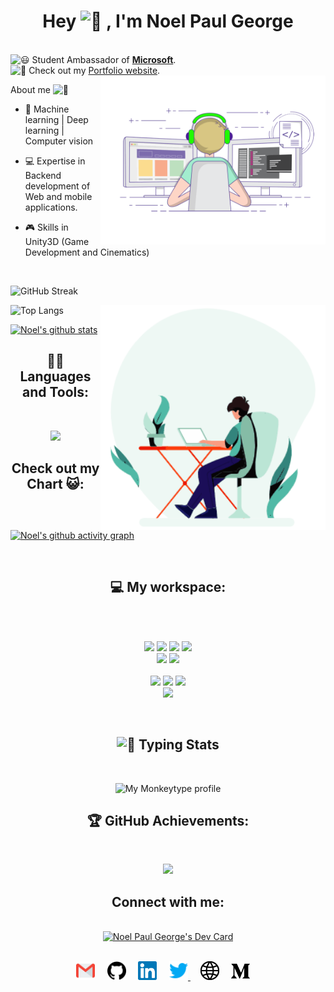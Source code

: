 
<h1 align="center"> Hey 
  <picture>
  <source srcset="https://fonts.gstatic.com/s/e/notoemoji/latest/1f44b_1f3fb/512.webp" type="image/webp">
  <img src="https://fonts.gstatic.com/s/e/notoemoji/latest/1f44b_1f3fb/512.gif" alt="👋" width="32" height="32">
  </picture>
  , I'm Noel Paul George
</h1>
<br>


<picture>
  <source srcset="https://fonts.gstatic.com/s/e/notoemoji/latest/1f603/512.webp" type="image/webp">
  <img src="https://fonts.gstatic.com/s/e/notoemoji/latest/1f603/512.gif" alt="😃" width="16" height="16">
</picture>Student Ambassador of <strong><a href="https://mvp.microsoft.com/en-US/studentambassadors/profile/5ca52ffc-9b1b-4afd-a5ba-d932e6eda8bf">Microsoft</a></strong>.

<br />
<picture>
  <source srcset="https://fonts.gstatic.com/s/e/notoemoji/latest/1f4ab/512.webp" type="image/webp">
  <img src="https://fonts.gstatic.com/s/e/notoemoji/latest/1f4ab/512.gif" alt="💫" width="16" height="16">
</picture>
Check out my <a href="https://noelpaulgeorge.me/">Portfolio website</a>.


<img align="right" alt="Code gif" src="https://github.com/Noel6161131110/Noel6161131110/blob/main/assets/coding-freak.gif" width="360"/>

<p>About me 
<picture>
  <source srcset="https://fonts.gstatic.com/s/e/notoemoji/latest/1f440/512.webp" type="image/webp">
  <img src="https://fonts.gstatic.com/s/e/notoemoji/latest/1f440/512.gif" alt="👀" width="16" height="16">
</picture>
  
- 🎯 Machine learning | Deep learning | Computer vision 


- 💻 Expertise in Backend development of Web and mobile applications.

- 🎮 Skills in Unity3D (Game Development and Cinematics)


<br>

![GitHub Streak](https://streak-stats.demolab.com/?user=Noel6161131110&theme=github-green-purple)



<img align="right" alt="Code gif" src="https://github.com/Noel6161131110/Noel6161131110/blob/main/assets/coding.gif" width="360"/>



![Top Langs](https://github-readme-stats.vercel.app/api/top-langs/?username=Noel6161131110&layout=compact&theme=github_dark)

[![Noel's github stats](https://github-readme-stats.vercel.app/api?username=Noel6161131110&layout=compact&theme=github_dark)](https://github.com/Noel6161131110/github-readme-stats)

<h2 align="center"> 👨‍💻 Languages and Tools:</h2>
<br />

<p align="center">
  <a href="https://skillicons.dev">
    <img src="https://skillicons.dev/icons?i=python,vercel,linux,tensorflow,vscode,html,css,unity,java,azure,postman,javascript,c,git,md,github,bash,cpp,discord,docker,firebase,nginx,flask,githubactions,visualstudio,django,mongodb,mysql,netlify,redis,postgres,powershell,cs,latex,aws,&perline=7" />
  </a>
</p>

<h2 align="center"> Check out my Chart 😺:</h2>
<br />

[![Noel's github activity graph](https://github-readme-activity-graph.vercel.app/graph?username=Noel6161131110&theme=tokyo-night)](https://github.com/Noel6161131110/github-readme-activity-graph)

<br/>
    <h2 align="center"> 💻 My workspace:</h2><br/>
    <p align='center'>
  <br/>

  <img src="https://img.shields.io/badge/NITRO-83B81A?style=for-the-badge&logo=Acer&logoColor=white"/>
     
  <img src="https://img.shields.io/badge/intel-core%20i5%209th-%230071C5.svg?&style=for-the-badge&logo=intel&logoColor=white" />
  <img src="https://img.shields.io/badge/RAM-16GB-%230071C5.svg?&style=for-the-badge&logoColor=white" />
  <img src="https://img.shields.io/badge/nvidia-gtx%201650-%2376B900.svg?&style=for-the-badge&logo=nvidia&logoColor=white" /><br>

  <img src="https://img.shields.io/badge/Ubuntu-E95420?style=for-the-badge&logo=Ubuntu&logoColor=white"/>
    <img src="https://img.shields.io/badge/Windows-0078D6?style=for-the-badge&logo=windows&logoColor=white"/><br/>
  <br>
  
  <img src="https://img.shields.io/badge/Macbook Pro-%23000000.svg?style=for-the-badge&logo=apple&logoColor=white"/>
  <img src="https://img.shields.io/badge/M3 Pro-%23000000.svg?style=for-the-badge&logo=apple&logoColor=white"/>
  <img src="https://img.shields.io/badge/RAM-18GB-%23000000.svg?&style=for-the-badge&logoColor=white" /><br />
  <img src="https://img.shields.io/badge/mac%20os%20Sonoma-000000?style=for-the-badge&logo=macos&logoColor=F0F0F0"/>
  
</p>

<br />

<h2 align="center">
  <picture>
    <source srcset="https://fonts.gstatic.com/s/e/notoemoji/latest/1f3c1/512.webp" type="image/webp">
    <img src="https://fonts.gstatic.com/s/e/notoemoji/latest/1f3c1/512.gif" alt="🏁" width="32" height="32"> 
  </picture>
   Typing Stats
</h2>


<br/>
<p align = "center">

<img src="https://monkeytype-readme.com/generate-svg/Noel6161131110/cyberspace?pb=true" alt="My Monkeytype profile" width="400" height="400" />

</p>
    

<h2 align="center"> 🏆 GitHub Achievements:</h2>

<br/>

<p align="center">
<a href="#"><img src="https://github-profile-trophy.vercel.app/?username=Noel6161131110&row=1&theme=discord"></a>
</p>

<h2 align="center">  Connect with me:</h2>
<br/>
<div align="center">
<a href="https://app.daily.dev/noel_paul_george"><img src="https://api.daily.dev/devcards/2a35e3297fe9449398fde5b51437bcdd.png?r=fjq" width="400" alt="Noel Paul George's Dev Card"/></a>
</div>
<br/>

<p align="center">
 <a href="mailto:noel.paul.george.01052003@gmail.com"><img src="https://github.com/Noel6161131110/Noel6161131110/blob/main/assets/gmail.svg" width="30px" alt="mail"></a> &nbsp; &nbsp;
   <a href="https://github.com/Noel6161131110"><img src="https://github.com/Noel6161131110/Noel6161131110/blob/main/assets/github.svg" width="30px" alt="mail"></a> &nbsp; &nbsp;
  <a href="https://www.linkedin.com/in/noel-paul-george-5708ba205"><img src="https://github.com/Noel6161131110/Noel6161131110/blob/main/assets/linkedin.svg" width="30px" alt="LinkedIn"></a> &nbsp; &nbsp;
  <a href="https://twitter.com/NoelGeo62464634"><img src="https://github.com/Noel6161131110/Noel6161131110/blob/main/assets/twitter.svg" width="30px" alt="Twitter">     </a> &nbsp; &nbsp;
    <a href="http://noelpaulgeorge.me/"><img src="https://github.com/Noel6161131110/Noel6161131110/blob/main/assets/site.svg" width="30px" alt="site"></a> &nbsp; &nbsp;
  <a href="https://medium.com/@noelpaulgeorge"><img src="https://github.com/Noel6161131110/Noel6161131110/blob/main/assets/medium.svg" width="30px" alt="medium"></a> &nbsp; &nbsp;
</p>
&nbsp; &nbsp;


